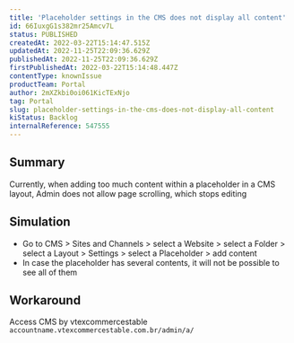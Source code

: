 ```yaml
---
title: 'Placeholder settings in the CMS does not display all content'
id: 66IuxgG1s382mr25Amcv7L
status: PUBLISHED
createdAt: 2022-03-22T15:14:47.515Z
updatedAt: 2022-11-25T22:09:36.629Z
publishedAt: 2022-11-25T22:09:36.629Z
firstPublishedAt: 2022-03-22T15:14:48.447Z
contentType: knownIssue
productTeam: Portal
author: 2mXZkbi0oi061KicTExNjo
tag: Portal
slug: placeholder-settings-in-the-cms-does-not-display-all-content
kiStatus: Backlog
internalReference: 547555
---
```


## Summary


Currently, when adding too much content within a placeholder in a CMS layout, Admin does not allow page scrolling, which stops editing



## Simulation



- Go to CMS > Sites and Channels > select a Website > select a Folder > select a Layout > Settings > select a Placeholder > add content
- In case the placeholder has several contents, it will not be possible to see all of them



## Workaround


Access CMS by vtexcommercestable `accountname.vtexcommercestable.com.br/admin/a/`

